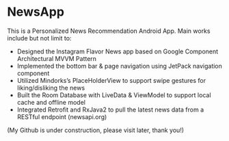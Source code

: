# NewsApp

This is a Personalized News Recommendation Android App.
Main works include but not limit to:

- Designed the Instagram Flavor News app based on Google Component Architectural MVVM Pattern
- Implemented the bottom bar & page navigation using JetPack navigation component 
- Utilized Mindorks’s PlaceHolderView to support swipe gestures for liking/disliking the news
- Built the Room Database with LiveData & ViewModel to support local cache and offline model
- Integrated Retrofit and RxJava2 to pull the latest news data from a RESTful endpoint  (newsapi.org) 

(My Github is under construction, please visit later, thank you!)
